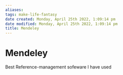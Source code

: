 ```yaml
---
aliases: 
tags: make-life-fantasy 
date created: Monday, April 25th 2022, 1:09:14 pm
date modified: Monday, April 25th 2022, 1:09:14 pm
title: Mendeley
---
```


# Mendeley

Best Reference-management sofeware I have used